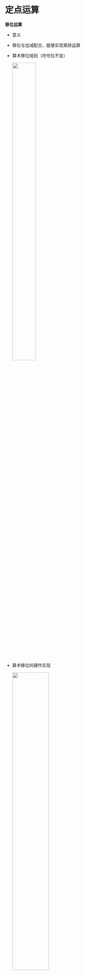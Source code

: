 # 定点运算

**移位运算**

* 意义

* 移位与加减配合，能够实现乘除运算

* 算术移位规则（符号位不变）

  <img src="https://img-blog.csdnimg.cn/20201219131451211.png?x-oss-process=image/watermark,type_ZmFuZ3poZW5naGVpdGk,shadow_10,text_aHR0cHM6Ly9ibG9nLmNzZG4ubmV0L3dlaXhpbl80MzkzNDYwNw==,size_16,color_FFFFFF,t_70" width="40%" height="50%"  />

* 算术移位的硬件实现

  <img src="https://img-blog.csdnimg.cn/20201219131517383.png?x-oss-process=image/watermark,type_ZmFuZ3poZW5naGVpdGk,shadow_10,text_aHR0cHM6Ly9ibG9nLmNzZG4ubmV0L3dlaXhpbl80MzkzNDYwNw==,size_16,color_FFFFFF,t_70" width="50%" height="50%" />

* 逻辑移位（不在乎符号位）

  * 逻辑左移，低位添 0 ，高位移丢

    <img src="https://img-blog.csdnimg.cn/20201219131542927.png" width="20%" height="50%"  />

  * 逻辑右移，高位添 0 ，低位移丢

    <img src="https://img-blog.csdnimg.cn/20201219131603416.png" width="20%" height="50%"  />



**加减法运算**

* 加法

  <img src="https://img-blog.csdnimg.cn/20201219131633655.png" width="40%" height="50%" />

* 减法：A–B = A+(–B )

  * 连同符号位一起相加，符号位产生的进位自然丢掉

  <img src="https://img-blog.csdnimg.cn/20201219131654204.png" width="40%" height="50%" />

* 溢出判断

  * 一位符号位判溢出

    * 参加操作的两个数 （减法时即为被减数和“求补”以后的减数） 符号相同，其结果的符号与原操作数的符号不同，即为溢出
    * 硬件实现：最高有效位的进位 ‘异或’ 符号位的进位 = 1

  * 两位符号位判溢出

    * 结果的双符号位  相同 未溢出
      <img src="https://img-blog.csdnimg.cn/20201219131716850.png" width="15%" height="50%" />

    * 结果的双符号位  不同 溢出
      <img src="https://img-blog.csdnimg.cn/20201219131738176.png" width="15%" height="50%"  />

    * 最高符号位  代表其真正符号位

* 补码加减法的硬件配置

  <img src="https://img-blog.csdnimg.cn/20201219131805904.png?x-oss-process=image/watermark,type_ZmFuZ3poZW5naGVpdGk,shadow_10,text_aHR0cHM6Ly9ibG9nLmNzZG4ubmV0L3dlaXhpbl80MzkzNDYwNw==,size_16,color_FFFFFF,t_70" width="50%" height="50%"  />

  * A 、X  均 n+1  位
  * 用减法标记 $G_S$ 控制求补逻辑



**乘法运算**

* 笔算乘法

  * A = – 0.1101 、B = 0.1011
  * 数值相乘（移位相加，上一个结果右移）

  <img src="https://img-blog.csdnimg.cn/20201219131829201.png" width="20%" height="50%"  />

  * A×B = – 0.10001111（符号位心算得）

* 笔算乘法改进

  <img src="https://img-blog.csdnimg.cn/20201219131918368.png?x-oss-process=image/watermark,type_ZmFuZ3poZW5naGVpdGk,shadow_10,text_aHR0cHM6Ly9ibG9nLmNzZG4ubmV0L3dlaXhpbl80MzkzNDYwNw==,size_16,color_FFFFFF,t_70" width="50%" height="50%"  />

* 改进后乘法过程

  <img src="https://img-blog.csdnimg.cn/20201219131939770.png?x-oss-process=image/watermark,type_ZmFuZ3poZW5naGVpdGk,shadow_10,text_aHR0cHM6Ly9ibG9nLmNzZG4ubmV0L3dlaXhpbl80MzkzNDYwNw==,size_16,color_FFFFFF,t_70" width="50%" height="50%"  />

* 小结

  * 乘法  运算可用  加和移位实现，若n = 4， 加 4  次，移 4  次
  * 由乘数的末位决定被乘数是否与原部分积相加，0 加 0，1 加 乘数
  * 加完一次后，->1  位形成新的部分积 ，同时  乘数 ->1 位（末位移丢），空出高位存放部分积的低位

  * 硬件：3 个寄存器（其中2 个具有 移位功能）、1 个全加器



原码乘法

* 原码一位乘运算规则（以小数为例）

  <img src="https://img-blog.csdnimg.cn/20201219132002254.png?x-oss-process=image/watermark,type_ZmFuZ3poZW5naGVpdGk,shadow_10,text_aHR0cHM6Ly9ibG9nLmNzZG4ubmV0L3dlaXhpbl80MzkzNDYwNw==,size_16,color_FFFFFF,t_7" width="40%" height="50%"  />

* 递推公式

  <img src="https://img-blog.csdnimg.cn/20201219132022128.png?x-oss-process=image/watermark,type_ZmFuZ3poZW5naGVpdGk,shadow_10,text_aHR0cHM6Ly9ibG9nLmNzZG4ubmV0L3dlaXhpbl80MzkzNDYwNw==,size_16,color_FFFFFF,t_70" width="50%" height="50%"  />

* 硬件配置

  <img src="https://img-blog.csdnimg.cn/20201219132045482.png?x-oss-process=image/watermark,type_ZmFuZ3poZW5naGVpdGk,shadow_10,text_aHR0cHM6Ly9ibG9nLmNzZG4ubmV0L3dlaXhpbl80MzkzNDYwNw==,size_16,color_FFFFFF,t_70" width="50%" height="50%"  />

  * A 、X 、Q  均 n+1  位
  * 移位和加受末位乘数控制



补码乘法

* 补码一位乘运算规则（以小数为例）

  * ① 被乘数任意，乘数为正

    * 与 原 码 乘相似  但  加  和  移位  按  补码规则  运算乘积的符号自然形成

  * ② 被乘数任意，乘数为负

    * 乘数[y]补 ， 去掉符号位 ，操作同  ① 最后  加[–x] 补 ，校正

  * ③ 被乘数、乘数符号任意（Booth  算法）

    <img src="https://img-blog.csdnimg.cn/20201219132110489.png?x-oss-process=image/watermark,type_ZmFuZ3poZW5naGVpdGk,shadow_10,text_aHR0cHM6Ly9ibG9nLmNzZG4ubmV0L3dlaXhpbl80MzkzNDYwNw==,size_16,color_FFFFFF,t_70" width="50%" height="50%"  />

* Booth  算法

  * 递推公式

    <img src="https://img-blog.csdnimg.cn/20201219132131484.png" width="40%" height="50%"  />

  * 结果

    <img src="https://img-blog.csdnimg.cn/20201219132153704.png" width="50%" height="50%" />

  * 如何实现：+($y_{i+1}$ – $y_i$)[x]补

    <img src="https://img-blog.csdnimg.cn/20201219132221238.png" width="30%" height="50%"  />

  * 示例（x = +0.0011，y = – 0.1011 ，求[x · y] 补）

    * 先求补码

      <img src="https://img-blog.csdnimg.cn/20201219132243630.png" width="15%" height="50%"  />

    * booth
      <img src="https://img-blog.csdnimg.cn/20201219132307305.png?x-oss-process=image/watermark,type_ZmFuZ3poZW5naGVpdGk,shadow_10,text_aHR0cHM6Ly9ibG9nLmNzZG4ubmV0L3dlaXhpbl80MzkzNDYwNw==,size_16,color_FFFFFF,t_70" width="50%" height="50%" />

  * Booth算法的硬件配置

    <img src="https://img-blog.csdnimg.cn/20201219132330131.png?x-oss-process=image/watermark,type_ZmFuZ3poZW5naGVpdGk,shadow_10,text_aHR0cHM6Ly9ibG9nLmNzZG4ubmV0L3dlaXhpbl80MzkzNDYwNw==,size_16,color_FFFFFF,t_70" width="50%" height="50%"  />

    * A 、X 、Q 均 n + 2 位
    * 移位和加法操作受乘数末两位控制



乘法小结

* 整数乘法与小数 乘法过程完全 相同，可用  逗号  代替小数点

* 原码乘 符号位  单独处理
  补码乘 符号位  自然形成

* 原码乘去掉符号位运算 即为无符号数乘法
* 不同的乘法运算需有不同的硬件支持



**除法运算**

* 笔算除法

  * x = – 0.1011、 y = 0.1101

  * 移位相减（移位相减，上一个结果左移）

    <img src="https://img-blog.csdnimg.cn/20201219132354291.png" width="40%" height="50%"  />

  * 结果：

    * x÷ y = – 0. 1 1 0 1（商符心算求得）
    * 余数 0. 0 0 0 0 0 1 1 1

* 笔算除法和机器除法的比较

  <img src="https://img-blog.csdnimg.cn/20201219132414667.png?x-oss-process=image/watermark,type_ZmFuZ3poZW5naGVpdGk,shadow_10,text_aHR0cHM6Ly9ibG9nLmNzZG4ubmV0L3dlaXhpbl80MzkzNDYwNw==,size_16,color_FFFFFF,t_70" width="50%" height="50%"  />

  



原码除法（以小数为例）

* 规则

  * 结果

    <img src="https://img-blog.csdnimg.cn/20201219132436711.png" width="40%" height="50%"  />

  * 约定

    * 为保证结果还是小数：小数定点除法 x*  ＜ y* ， 整数定点除法 x*  ＞ y*
    * 被除数不等于 0
    * 除数不能为 0

* 恢复余数法

  * 思想：每次都减 y*，如果结果为负（即最高位为 1），那么商 0， 此时不逻辑左移，然后恢复余数后再左移

  * 示例：x = – 0.1011 ，y = – 0.1101 ，求  [x/y ] 原

    * 求码

      <img src="https://img-blog.csdnimg.cn/20201219132459749.png" width="20%" height="50%"  />

    * 计算符号位

      <img src="https://img-blog.csdnimg.cn/20201219132551519.png" width="20%" height="50%"  />

    * 计算值

      <img src="https://img-blog.csdnimg.cn/2020121913262098.png?x-oss-process=image/watermark,type_ZmFuZ3poZW5naGVpdGk,shadow_10,text_aHR0cHM6Ly9ibG9nLmNzZG4ubmV0L3dlaXhpbl80MzkzNDYwNw==,size_16,color_FFFFFF,t_70" width="50%" height="50%"  />

* 不恢复余数法

  * 思想：每次都减 y\*，如果结果为负（即最高位为 1），那么商0 并且逻辑左移，但是下一次加的不是 [y*]补 而是 [-y\*]补

  * 示例：x = – 0.1011 ，y = – 0.1101 ，求  [x/y ] 原

    * 求码

      <img src="https://img-blog.csdnimg.cn/20201219132642630.png" width="15%" height="50%"  />

    * 计算

      <img src="https://img-blog.csdnimg.cn/20201219132703474.png?x-oss-process=image/watermark,type_ZmFuZ3poZW5naGVpdGk,shadow_10,text_aHR0cHM6Ly9ibG9nLmNzZG4ubmV0L3dlaXhpbl80MzkzNDYwNw==,size_16,color_FFFFFF,t_70" width="50%" height="50%" />

  * 原码加减交替除法硬件配置

    <img src="https://img-blog.csdnimg.cn/20201219132727518.png?x-oss-process=image/watermark,type_ZmFuZ3poZW5naGVpdGk,shadow_10,text_aHR0cHM6Ly9ibG9nLmNzZG4ubmV0L3dlaXhpbl80MzkzNDYwNw==,size_16,color_FFFFFF,t_70" width="50%" height="50%"  />

    * A 、X 、Q  均 n +1  位
    * 用 Q n  控制加减交替





# 浮点运算

**和定点运算区别**

* 实际上区别就是因为多了阶码，因而多了对阶和规格化操作
* 实际运算时都是尾数或者阶码单独进行运算，其规则和定点运算完全相同



**对阶**

* 求阶差

  <img src="https://img-blog.csdnimg.cn/20201219132749771.png" width="50%" height="50%"  />

* 对阶原则

  * 小阶向大阶看齐，因为尾数只可以右移（会丢失精度），不能左移（会计算错误）



**规格化**

* 左规

  * 尾数左移一位，阶码减 1 ，直到数符和第一数位不同为止
  * 尾数左移一位，阶码减 1

* 右规

  * 当 尾数溢出（ >1 ）时，需  右规，即尾数出现 01.  ×× ×或 10.  ×× ×时
  * 尾数右移一位，阶码加 1

  

**舍入**

* 在  对阶  和  右规  过程中，可能出现  尾数末位丢失引起误差，需考虑舍入
* 0  舍 1  入法
* 恒置  “1 ”  法



**示例**

* x = 0.1101 × $2^{10}$, y = 0.1011 × $2^{01}$，求 x +y （ 除阶符、数符外，阶码取 3  位，尾数取 6  位）

* ①  对阶
  <img src="https://img-blog.csdnimg.cn/20201219132820135.png" width="30%" height="50%"  />

* ②  尾数求和

  <img src="https://img-blog.csdnimg.cn/2020121913284662.png" width="30%" height="50%" />

* ③  右规
  <img src="https://img-blog.csdnimg.cn/20201219132906808.png" width="30%" height="50%"  />


